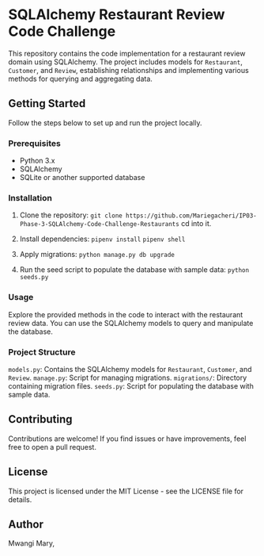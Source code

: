 # SQLAlchemy Restaurant Review Code Challenge
This repository contains the code implementation for a restaurant review domain using SQLAlchemy. The project includes models for `Restaurant`, `Customer`, and `Review`, establishing relationships and implementing various methods for querying and aggregating data.

## Getting Started
Follow the steps below to set up and run the project locally.

### Prerequisites
- Python 3.x
- SQLAlchemy
- SQLite or another supported database

### Installation
1. Clone the repository:
 `git clone https://github.com/Mariegacheri/IP03-Phase-3-SQLAlchemy-Code-Challenge-Restaurants`
cd into it.

2. Install dependencies:
`pipenv install` 
`pipenv shell`

3. Apply migrations:
`python manage.py db upgrade`

4. Run the seed script to populate the database with sample data:
`python seeds.py`

### Usage
Explore the provided methods in the code to interact with the restaurant review data. You can use the SQLAlchemy models to query and manipulate the database.

### Project Structure
`models.py`: Contains the SQLAlchemy models for `Restaurant`, `Customer`, and `Review`.
`manage.py`: Script for managing migrations.
`migrations/`: Directory containing migration files.
`seeds.py`: Script for populating the database with sample data.

## Contributing
Contributions are welcome! If you find issues or have improvements, feel free to open a pull request.

## License
This project is licensed under the MIT License - see the LICENSE file for details.

## Author 
Mwangi Mary,






